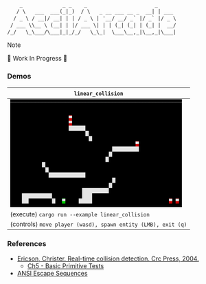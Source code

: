 ```
    _             _ _    _                      _
   / \   ___  ___(_|_)  / \   _ __ ___ __ _  __| | ___
  / _ \ / __|/ __| | | / _ \ | '__/ __/ _` |/ _` |/ _ \
 / ___ \\__ \ (__| | |/ ___ \| | | (_| (_| | (_| |  __/
/_/   \_\___/\___|_|_/_/   \_\_|  \___\__,_|\__,_|\___|
```

> [!NOTE]
> 🚧 Work In Progress 🚧

### Demos

| `linear_collision` |
| --- |
| <img src="./examples/gifs/linear_collision_demo.gif" alt="linear collision" style="width:400px;height:250px;"> |
| (execute) `cargo run --example linear_collision` |
| (controls) `move player (wasd), spawn entity (LMB), exit (q)` |

### References
- [Ericson, Christer. Real-time collision detection. Crc Press, 2004.](https://www.sciencedirect.com/book/9781558607323/real-time-collision-detection)
    - [Ch5 - Basic Primitive Tests](https://www.sciencedirect.com/science/article/abs/pii/B9781558607323500103)
- [ANSI Escape Sequences](https://gist.github.com/fnky/458719343aabd01cfb17a3a4f7296797)
